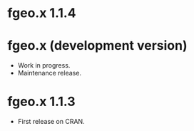 # fgeo.x 1.1.4

# fgeo.x (development version)

* Work in progress.
* Maintenance release.

# fgeo.x 1.1.3

* First release on CRAN.
